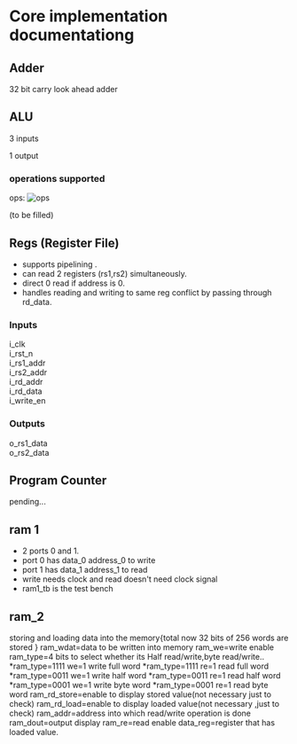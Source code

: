 # **Core implementation documentationg**
## Adder

32 bit carry look ahead adder

## ALU

3 inputs 

1 output 

### operations supported

ops: ![ops](https://github.com/ursonor99/Capstone/blob/323b50f3e6700b7afaceb022eeed8e48097d68cd/bin/alu%20operations.png)

(to be filled)

## Regs (Register File) 
* supports pipelining .
* can read 2 registers (rs1,rs2) simultaneously.
* direct 0 read if address is 0.
* handles reading and writing to same reg conflict by passing through rd_data.


### Inputs
i_clk  
i_rst_n  
i_rs1_addr  
i_rs2_addr  
i_rd_addr  
i_rd_data  
i_write_en  



### Outputs
o_rs1_data  
o_rs2_data  

## Program Counter 

pending...





## ram 1
* 2 ports 0 and 1.
* port 0 has data_0 address_0 to write
* port 1 has data_1 address_1 to read
* write needs clock and read doesn't need clock signal
* ram1_tb is the test bench 

## ram_2
storing and loading data into the memory{total now 32 bits of 256 words are stored }
ram_wdat=data to be written into memory
ram_we=write enable
ram_type=4 bits to select whether its  Half read/write,byte read/write..
        *ram_type=1111 we=1 write full word
        *ram_type=1111 re=1 read full word
        *ram_type=0011 we=1 write half word
        *ram_type=0011 re=1 read half word
        *ram_type=0001 we=1 write byte word
        *ram_type=0001 re=1 read byte word
ram_rd_store=enable to display stored value(not necessary just to check)
ram_rd_load=enable to display loaded value(not necessary ,just to check)
ram_addr=address into which read/write operation is done
ram_dout=output display 
ram_re=read enable
data_reg=register that has loaded value.




